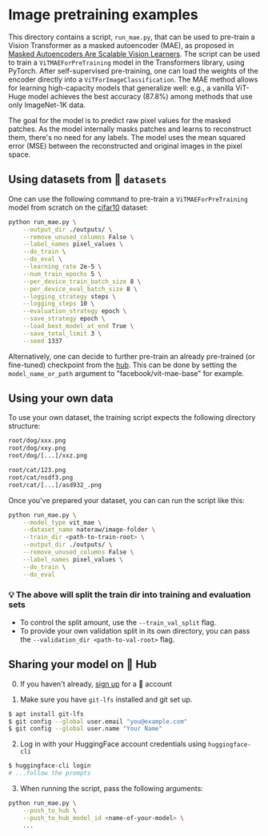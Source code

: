 <!---
Copyright 2022 The HuggingFace Team. All rights reserved.

Licensed under the Apache License, Version 2.0 (the "License");
you may not use this file except in compliance with the License.
You may obtain a copy of the License at

    http://www.apache.org/licenses/LICENSE-2.0

Unless required by applicable law or agreed to in writing, software
distributed under the License is distributed on an "AS IS" BASIS,
WITHOUT WARRANTIES OR CONDITIONS OF ANY KIND, either express or implied.
See the License for the specific language governing permissions and
limitations under the License.
-->

# Image pretraining examples

This directory contains a script, `run_mae.py`, that can be used to pre-train a Vision Transformer as a masked autoencoder (MAE), as proposed in [Masked Autoencoders Are Scalable Vision Learners](https://arxiv.org/abs/2111.06377). The script can be used to train a `ViTMAEForPreTraining` model in the Transformers library, using PyTorch. After self-supervised pre-training, one can load the weights of the encoder directly into a `ViTForImageClassification`. The MAE method allows for learning high-capacity models that generalize well: e.g., a vanilla ViT-Huge model achieves the best accuracy (87.8%) among methods that use only ImageNet-1K data.

The goal for the model is to predict raw pixel values for the masked patches. As the model internally masks patches and learns to reconstruct them, there's no need for any labels. The model uses the mean squared error (MSE) between the reconstructed and original images in the pixel space.

## Using datasets from 🤗 `datasets`

One can use the following command to pre-train a `ViTMAEForPreTraining` model from scratch on the [cifar10](https://huggingface.co/datasets/cifar10) dataset:

```bash
python run_mae.py \
    --output_dir ./outputs/ \
    --remove_unused_columns False \
    --label_names pixel_values \
    --do_train \
    --do_eval \
    --learning_rate 2e-5 \
    --num_train_epochs 5 \
    --per_device_train_batch_size 8 \
    --per_device_eval_batch_size 8 \
    --logging_strategy steps \
    --logging_steps 10 \
    --evaluation_strategy epoch \
    --save_strategy epoch \
    --load_best_model_at_end True \
    --save_total_limit 3 \
    --seed 1337
```

Alternatively, one can decide to further pre-train an already pre-trained (or fine-tuned) checkpoint from the [hub](https://huggingface.co/). This can be done by setting the `model_name_or_path` argument to "facebook/vit-mae-base" for example.


## Using your own data

To use your own dataset, the training script expects the following directory structure:

```bash
root/dog/xxx.png
root/dog/xxy.png
root/dog/[...]/xxz.png

root/cat/123.png
root/cat/nsdf3.png
root/cat/[...]/asd932_.png
```

Once you've prepared your dataset, you can can run the script like this:

```bash
python run_mae.py \
    --model_type vit_mae \
    --dataset_name nateraw/image-folder \
    --train_dir <path-to-train-root> \
    --output_dir ./outputs/ \
    --remove_unused_columns False \
    --label_names pixel_values \
    --do_train \
    --do_eval
```

### 💡 The above will split the train dir into training and evaluation sets
  - To control the split amount, use the `--train_val_split` flag.
  - To provide your own validation split in its own directory, you can pass the `--validation_dir <path-to-val-root>` flag.


## Sharing your model on 🤗 Hub

0. If you haven't already, [sign up](https://huggingface.co/join) for a 🤗 account

1. Make sure you have `git-lfs` installed and git set up.

```bash
$ apt install git-lfs
$ git config --global user.email "you@example.com"
$ git config --global user.name "Your Name"
```

2. Log in with your HuggingFace account credentials using `huggingface-cli`

```bash
$ huggingface-cli login
# ...follow the prompts
```

3. When running the script, pass the following arguments:

```bash
python run_mae.py \
    --push_to_hub \
    --push_to_hub_model_id <name-of-your-model> \
    ...
```